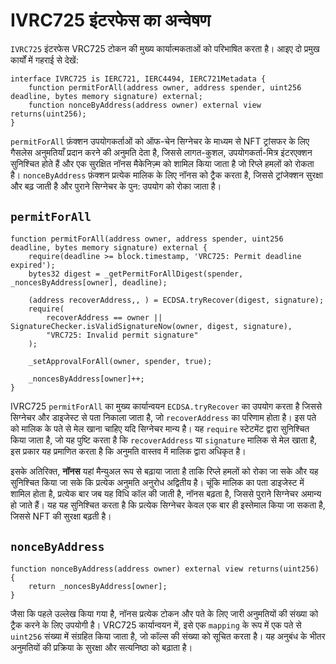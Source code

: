 # IVRC725 इंटरफेस का अन्वेषण

`IVRC725` इंटरफेस VRC725 टोकन की मुख्य कार्यात्मकताओं को परिभाषित करता है। आइए दो प्रमुख कार्यों में गहराई से देखें:

```solidity
interface IVRC725 is IERC721, IERC4494, IERC721Metadata {
    function permitForAll(address owner, address spender, uint256 deadline, bytes memory signature) external;
    function nonceByAddress(address owner) external view returns(uint256);
}
```

`permitForAll` फ़ंक्शन उपयोगकर्ताओं को ऑफ-चेन सिग्नेचर के माध्यम से NFT ट्रांसफर के लिए गैसलेस अनुमतियाँ प्रदान करने की अनुमति देता है, जिससे लागत-कुशल, उपयोगकर्ता-मित्र इंटरएक्शन सुनिश्चित होते हैं और एक सुरक्षित नॉनस मैकेनिज़्म को शामिल किया जाता है जो रिप्ले हमलों को रोकता है। `nonceByAddress` फ़ंक्शन प्रत्येक मालिक के लिए नॉनस को ट्रैक करता है, जिससे ट्रांजेक्शन सुरक्षा और बढ़ जाती है और पुराने सिग्नेचर के पुन: उपयोग को रोका जाता है।

## `permitForAll`

```solidity
function permitForAll(address owner, address spender, uint256 deadline, bytes memory signature) external {
    require(deadline >= block.timestamp, 'VRC725: Permit deadline expired');
    bytes32 digest = _getPermitForAllDigest(spender, _noncesByAddress[owner], deadline);

    (address recoverAddress,, ) = ECDSA.tryRecover(digest, signature);
    require(
        recoverAddress == owner || SignatureChecker.isValidSignatureNow(owner, digest, signature),
        "VRC725: Invalid permit signature"
    );

    _setApprovalForAll(owner, spender, true);

    _noncesByAddress[owner]++;
}
```

IVRC725 `permitForAll` का मुख्य कार्यान्वयन `ECDSA.tryRecover` का उपयोग करता है जिससे सिग्नेचर और डाइजेस्ट से पता निकाला जाता है, जो `recoverAddress` का परिणाम होता है। इस पते को मालिक के पते से मेल खाना चाहिए यदि सिग्नेचर मान्य है। यह `require` स्टेटमेंट द्वारा सुनिश्चित किया जाता है, जो यह पुष्टि करता है कि `recoverAddress` या `signature` मालिक से मेल खाता है, इस प्रकार यह प्रमाणित करता है कि अनुमति वास्तव में मालिक द्वारा अधिकृत है।

इसके अतिरिक्त, **नॉनस** यहां मैन्युअल रूप से बढ़ाया जाता है ताकि रिप्ले हमलों को रोका जा सके और यह सुनिश्चित किया जा सके कि प्रत्येक अनुमति अनुरोध अद्वितीय है। चूंकि मालिक का पता डाइजेस्ट में शामिल होता है, प्रत्येक बार जब यह विधि कॉल की जाती है, नॉनस बढ़ता है, जिससे पुराने सिग्नेचर अमान्य हो जाते हैं। यह यह सुनिश्चित करता है कि प्रत्येक सिग्नेचर केवल एक बार ही इस्तेमाल किया जा सकता है, जिससे NFT की सुरक्षा बढ़ती है।

## `nonceByAddress`

```solidity
function nonceByAddress(address owner) external view returns(uint256) {
    return _noncesByAddress[owner];
}
```

जैसा कि पहले उल्लेख किया गया है, नॉनस प्रत्येक टोकन और पते के लिए जारी अनुमतियों की संख्या को ट्रैक करने के लिए उपयोगी है। VRC725 कार्यान्वयन में, इसे एक `mapping` के रूप में एक पते से `uint256` संख्या में संग्रहित किया जाता है, जो कॉल्स की संख्या को सूचित करता है। यह अनुबंध के भीतर अनुमतियों की प्रक्रिया के सुरक्षा और सत्यनिष्ठा को बढ़ाता है।